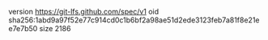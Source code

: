 version https://git-lfs.github.com/spec/v1
oid sha256:1abd9a97f52e77c914cd0c1b6bf2a98ae51d2ede3123feb7a81f8e21ee7e7b50
size 2186
